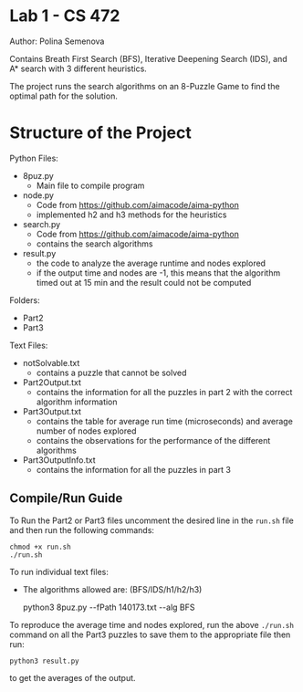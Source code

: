 # Lab 1 - CS 472
Author: Polina Semenova <br>

Contains Breath First Search (BFS), Iterative Deepening Search (IDS), and A* search with 3 different heuristics. 

The project runs the search algorithms on an 8-Puzzle Game to find the optimal path for the solution. 
# Structure of the Project
Python Files:
* 8puz.py
  * Main file to compile program
* node.py
  * Code from https://github.com/aimacode/aima-python
  * implemented h2 and h3 methods for the heuristics
* search.py
  * Code from https://github.com/aimacode/aima-python
  * contains the search algorithms
* result.py
  * the code to analyze the average runtime and nodes explored 
  * if the output time and nodes are -1, this means that the algorithm timed out at 15 min and the result could not be computed

Folders:
* Part2
* Part3

Text Files:
* notSolvable.txt
  * contains a puzzle that cannot be solved
* Part2Output.txt
  * contains the information for all the puzzles in part 2 with the correct algorithm information 
* Part3Output.txt
  * contains the table for average run time (microseconds) and average number of nodes explored
  * contains the observations for the performance of the different algorithms
* Part3OutputInfo.txt
  * contains the information for all the puzzles in part 3

## Compile/Run Guide
To Run the Part2 or Part3 files uncomment the desired  line in the `run.sh` file and then run the following commands:

    chmod +x run.sh
    ./run.sh

To run individual text files:
- The algorithms allowed are: (BFS/IDS/h1/h2/h3)


    python3 8puz.py --fPath 140173.txt --alg BFS

To reproduce the average time and nodes explored, run the above `./run.sh` command on all the Part3 puzzles to save them to the appropriate file then run:

    python3 result.py

to get the averages of the output. 